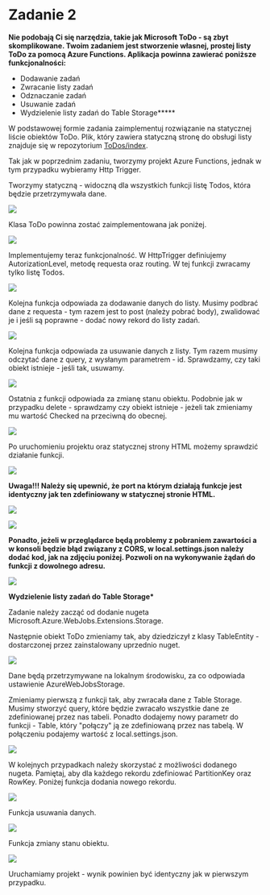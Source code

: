 # Zadanie 2

**Nie podobają Ci się narzędzia, takie jak Microsoft ToDo - są zbyt skomplikowane. Twoim zadaniem jest stworzenie własnej, prostej listy ToDo za pomocą Azure Functions. Aplikacja powinna zawierać poniższe funkcjonalności:**

* Dodawanie zadań
* Zwracanie listy zadań
* Odznaczanie zadań
* Usuwanie zadań
* Wydzielenie listy zadań do Table Storage**\***

W podstawowej formie zadania zaimplementuj rozwiązanie na statycznej liście obiektów ToDo. Plik, który zawiera statyczną stronę do obsługi listy znajduje się w repozytorium [ToDos/index](https://raw.githubusercontent.com/akademia-azure/AzureServerlessWorkshops/master/ToDos/index.html).

Tak jak w poprzednim zadaniu, tworzymy projekt Azure Functions, jednak w tym przypadku wybieramy Http Trigger.

Tworzymy statyczną - widoczną dla wszystkich funkcji listę Todos, która będzie przetrzymywała dane.

![](../../.gitbook/assets/image%20%2866%29.png)

Klasa ToDo powinna zostać zaimplementowana jak poniżej.

![](../../.gitbook/assets/image%20%2848%29.png)

Implementujemy teraz funkcjonalność. W HttpTrigger definiujemy AutorizationLevel, metodę requesta oraz routing. W tej funkcji zwracamy tylko listę Todos.

![](../../.gitbook/assets/image%20%2832%29.png)

Kolejna funkcja odpowiada za dodawanie danych do listy. Musimy podbrać dane z requesta - tym razem jest to post \(należy pobrać body\), zwalidować je i jeśli są poprawne - dodać nowy rekord do listy zadań.

![](../../.gitbook/assets/image%20%2834%29.png)

Kolejna funkcja odpowiada za usuwanie danych z listy. Tym razem musimy odczytać dane z query, z wysłanym parametrem - id. Sprawdzamy, czy taki obiekt istnieje - jeśli tak, usuwamy.

![](../../.gitbook/assets/image%20%283%29.png)

Ostatnia z funkcji odpowiada za zmianę stanu obiektu. Podobnie jak w przypadku delete - sprawdzamy czy obiekt istnieje - jeżeli tak zmieniamy mu wartość Checked na przeciwną do obecnej.

![](../../.gitbook/assets/image%20%2817%29.png)

Po uruchomieniu projektu oraz statycznej strony HTML możemy sprawdzić działanie funkcji.

![](../../.gitbook/assets/image%20%289%29.png)

**Uwaga!!! Należy się upewnić, że port na którym działają funkcje jest identyczny jak ten zdefiniowany w statycznej stronie HTML.**

![](../../.gitbook/assets/image%20%2841%29.png)

![](../../.gitbook/assets/image%20%2814%29.png)

**Ponadto, jeżeli w przeglądarce będą problemy z pobraniem zawartości a w konsoli będzie błąd związany z CORS, w local.settings.json należy dodać kod, jak na zdjęciu poniżej. Pozwoli on na wykonywanie żądań do funkcji z dowolnego adresu.**

![](../../.gitbook/assets/image%20%28107%29.png)

**Wydzielenie listy zadań do Table Storage\***

Zadanie należy zacząć od dodanie nugeta Microsoft.Azure.WebJobs.Extensions.Storage.

Następnie obiekt ToDo zmieniamy tak, aby dziedziczył z klasy TableEntity - dostarczonej przez zainstalowany uprzednio nuget.

![](../../.gitbook/assets/image%20%2875%29.png)

Dane będą przetrzymywane na lokalnym środowisku, za co odpowiada ustawienie AzureWebJobsStorage.

Zmieniamy pierwszą z funkcji tak, aby zwracała dane z Table Storage. Musimy stworzyć query, które będzie zwracało wszystkie dane ze zdefiniowanej przez nas tabeli. Ponadto dodajemy nowy parametr do funkcji - Table, który "połączy" ją ze zdefiniowaną przez nas tabelą. W połączeniu podajemy wartość z local.settings.json.

![](../../.gitbook/assets/image%20%28110%29.png)

W kolejnych przypadkach należy skorzystać z możliwości dodanego nugeta. Pamiętaj, aby dla każdego rekordu zdefiniować PartitionKey oraz RowKey. Poniżej funkcja dodania nowego rekordu.

![](../../.gitbook/assets/image%20%2835%29.png)

Funkcja usuwania danych.

![](../../.gitbook/assets/image%20%2899%29.png)

Funkcja zmiany stanu obiektu.

![](../../.gitbook/assets/image%20%2892%29.png)

Uruchamiamy projekt - wynik powinien być identyczny jak w pierwszym przypadku.

